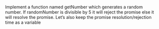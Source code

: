 Implement a function named getNumber which generates a random number. If randomNumber is divisible by 5 it will reject the promise else it will resolve the promise. Let’s also keep the promise resolution/rejection time as a variable
